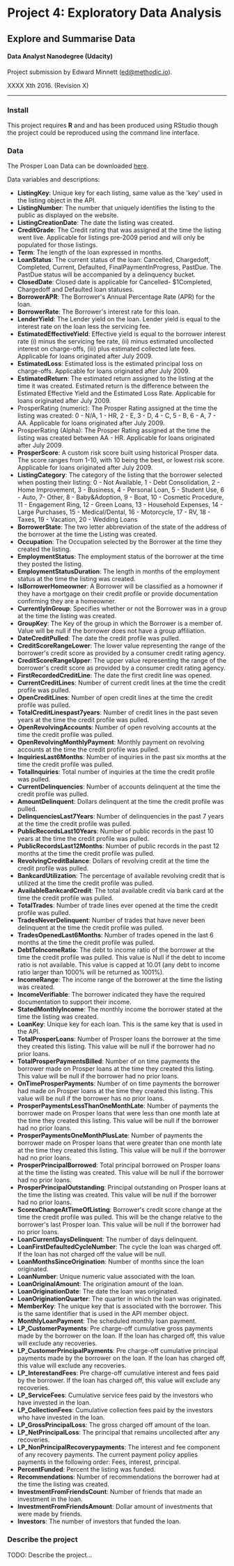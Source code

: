 # Project 4: Exploratory Data Analysis
## Explore and Summarise Data
#### Data Analyst Nanodegree (Udacity)
Project submission by Edward Minnett (ed@methodic.io).

XXXX Xth 2016. (Revision X)

-------

### Install

This project requires **R** and and has been produced using RStudio though the
project could be reproduced using the command line interface.


### Data

The Prosper Loan Data can be downloaded [here](https://www.google.com/url?q=https://s3.amazonaws.com/udacity-hosted-downloads/ud651/prosperLoanData.csv&sa=D&ust=1469382679578000&usg=AFQjCNF1NVrWBD4Wxp42rd07IHa3w9zpGQ).

Data variables and descriptions:

- **ListingKey**: Unique key for each listing, same value as the 'key' used in the listing object in the API.
- **ListingNumber**: The number that uniquely identifies the listing to the public as displayed on the website.
- **ListingCreationDate**: The date the listing was created.
- **CreditGrade**: The Credit rating that was assigned at the time the listing went live. Applicable for listings pre-2009 period and will only be populated for those listings.
- **Term**: The length of the loan expressed in months.
- **LoanStatus**: The current status of the loan: Cancelled, Chargedoff, Completed, Current, Defaulted, FinalPaymentInProgress, PastDue. The PastDue status will be accompanied by a delinquency bucket.
- **ClosedDate**: Closed date is applicable for Cancelled- $1Completed, Chargedoff and Defaulted loan statuses.
- **BorrowerAPR**: The Borrower's Annual Percentage Rate (APR) for the loan.
- **BorrowerRate**: The Borrower's interest rate for this loan.
- **LenderYield**: The Lender yield on the loan. Lender yield is equal to the interest rate on the loan less the servicing fee.
- **EstimatedEffectiveYield**: Effective yield is equal to the borrower interest rate (i) minus the servicing fee rate, (ii) minus estimated uncollected interest on charge-offs, (iii) plus estimated collected late fees. Applicable for loans originated after July 2009.
- **EstimatedLoss**: Estimated loss is the estimated principal loss on charge-offs. Applicable for loans originated after July 2009.
- **EstimatedReturn**: The estimated return assigned to the listing at the time it was created. Estimated return is the difference between the Estimated Effective Yield and the Estimated Loss Rate. Applicable for loans originated after July 2009.
- ProsperRating (numeric): The Prosper Rating assigned at the time the listing was created: 0 - N/A, 1 - HR, 2 - E, 3 - D, 4 - C, 5 - B, 6 - A, 7 - AA. Applicable for loans originated after July 2009.
- ProsperRating (Alpha): The Prosper Rating assigned at the time the listing was created between AA - HR. Applicable for loans originated after July 2009.
- **ProsperScore**: A custom risk score built using historical Prosper data. The score ranges from 1-10, with 10 being the best, or lowest risk score. Applicable for loans originated after July 2009.
- **ListingCategory**: The category of the listing that the borrower selected when posting their listing: 0 - Not Available, 1 - Debt Consolidation, 2 - Home Improvement, 3 - Business, 4 - Personal Loan, 5 - Student Use, 6 - Auto, 7- Other, 8 - Baby&Adoption, 9 - Boat, 10 - Cosmetic Procedure, 11 - Engagement Ring, 12 - Green Loans, 13 - Household Expenses, 14 - Large Purchases, 15 - Medical/Dental, 16 - Motorcycle, 17 - RV, 18 - Taxes, 19 - Vacation, 20 - Wedding Loans
- **BorrowerState**: The two letter abbreviation of the state of the address of the borrower at the time the Listing was created.
- **Occupation**: The Occupation selected by the Borrower at the time they created the listing.
- **EmploymentStatus**: The employment status of the borrower at the time they posted the listing.
- **EmploymentStatusDuration**: The length in months of the employment status at the time the listing was created.
- **IsBorrowerHomeowner**: A Borrower will be classified as a homowner if they have a mortgage on their credit profile or provide documentation confirming they are a homeowner.
- **CurrentlyInGroup**: Specifies whether or not the Borrower was in a group at the time the listing was created.
- **GroupKey**: The Key of the group in which the Borrower is a member of. Value will be null if the borrower does not have a group affiliation.
- **DateCreditPulled**: The date the credit profile was pulled.
- **CreditScoreRangeLower**: The lower value representing the range of the borrower's credit score as provided by a consumer credit rating agency.
- **CreditScoreRangeUpper**: The upper value representing the range of the borrower's credit score as provided by a consumer credit rating agency.
- **FirstRecordedCreditLine**: The date the first credit line was opened.
- **CurrentCreditLines**: Number of current credit lines at the time the credit profile was pulled.
- **OpenCreditLines**: Number of open credit lines at the time the credit profile was pulled.
- **TotalCreditLinespast7years**: Number of credit lines in the past seven years at the time the credit profile was pulled.
- **OpenRevolvingAccounts**: Number of open revolving accounts at the time the credit profile was pulled.
- **OpenRevolvingMonthlyPayment**: Monthly payment on revolving accounts at the time the credit profile was pulled.
- **InquiriesLast6Months**: Number of inquiries in the past six months at the time the credit profile was pulled.
- **TotalInquiries**: Total number of inquiries at the time the credit profile was pulled.
- **CurrentDelinquencies**: Number of accounts delinquent at the time the credit profile was pulled.
- **AmountDelinquent**: Dollars delinquent at the time the credit profile was pulled.
- **DelinquenciesLast7Years**: Number of delinquencies in the past 7 years at the time the credit profile was pulled.
- **PublicRecordsLast10Years**: Number of public records in the past 10 years at the time the credit profile was pulled.
- **PublicRecordsLast12Months**: Number of public records in the past 12 months at the time the credit profile was pulled.
- **RevolvingCreditBalance**: Dollars of revolving credit at the time the credit profile was pulled.
- **BankcardUtilization**: The percentage of available revolving credit that is utilized at the time the credit profile was pulled.
- **AvailableBankcardCredit**: The total available credit via bank card at the time the credit profile was pulled.
- **TotalTrades**: Number of trade lines ever opened at the time the credit profile was pulled.
- **TradesNeverDelinquent**: Number of trades that have never been delinquent at the time the credit profile was pulled.
- **TradesOpenedLast6Months**: Number of trades opened in the last 6 months at the time the credit profile was pulled.
- **DebtToIncomeRatio**: The debt to income ratio of the borrower at the time the credit profile was pulled. This value is Null if the debt to income ratio is not available. This value is capped at 10.01 (any debt to income ratio larger than 1000% will be returned as 1001%).
- **IncomeRange**: The income range of the borrower at the time the listing was created.
- **IncomeVerifiable**: The borrower indicated they have the required documentation to support their income.
- **StatedMonthlyIncome**: The monthly income the borrower stated at the time the listing was created.
- **LoanKey**: Unique key for each loan. This is the same key that is used in the API.
- **TotalProsperLoans**: Number of Prosper loans the borrower at the time they created this listing. This value will be null if the borrower had no prior loans.
- **TotalProsperPaymentsBilled**: Number of on time payments the borrower made on Prosper loans at the time they created this listing. This value will be null if the borrower had no prior loans.
- **OnTimeProsperPayments**: Number of on time payments the borrower had made on Prosper loans at the time they created this listing. This value will be null if the borrower has no prior loans.
- **ProsperPaymentsLessThanOneMonthLate**: Number of payments the borrower made on Prosper loans that were less than one month late at the time they created this listing. This value will be null if the borrower had no prior loans.
- **ProsperPaymentsOneMonthPlusLate**: Number of payments the borrower made on Prosper loans that were greater than one month late at the time they created this listing. This value will be null if the borrower had no prior loans.
- **ProsperPrincipalBorrowed**: Total principal borrowed on Prosper loans at the time the listing was created. This value will be null if the borrower had no prior loans.
- **ProsperPrincipalOutstanding**: Principal outstanding on Prosper loans at the time the listing was created. This value will be null if the borrower had no prior loans.
- **ScorexChangeAtTimeOfListing**: Borrower's credit score change at the time the credit profile was pulled. This will be the change relative to the borrower's last Prosper loan. This value will be null if the borrower had no prior loans.
- **LoanCurrentDaysDelinquent**: The number of days delinquent.
- **LoanFirstDefaultedCycleNumber**: The cycle the loan was charged off. If the loan has not charged off the value will be null.
- **LoanMonthsSinceOrigination**: Number of months since the loan originated.
- **LoanNumber**: Unique numeric value associated with the loan.
- **LoanOriginalAmount**: The origination amount of the loan.
- **LoanOriginationDate**: The date the loan was originated.
- **LoanOriginationQuarter**: The quarter in which the loan was originated.
- **MemberKey**: The unique key that is associated with the borrower. This is the same identifier that is used in the API member object.
- **MonthlyLoanPayment**: The scheduled monthly loan payment.
- **LP_CustomerPayments**: Pre charge-off cumulative gross payments made by the borrower on the loan. If the loan has charged off, this value will exclude any recoveries.
- **LP_CustomerPrincipalPayments**: Pre charge-off cumulative principal payments made by the borrower on the loan. If the loan has charged off, this value will exclude any recoveries.
- **LP_InterestandFees**: Pre charge-off cumulative interest and fees paid by the borrower. If the loan has charged off, this value will exclude any recoveries.
- **LP_ServiceFees**: Cumulative service fees paid by the investors who have invested in the loan.
- **LP_CollectionFees**: Cumulative collection fees paid by the investors who have invested in the loan.
- **LP_GrossPrincipalLoss**: The gross charged off amount of the loan.
- **LP_NetPrincipalLoss**: The principal that remains uncollected after any recoveries.
- **LP_NonPrincipalRecoverypayments**: The interest and fee component of any recovery payments. The current payment policy applies payments in the following order: Fees, interest, principal.
- **PercentFunded**: Percent the listing was funded.
- **Recommendations**: Number of recommendations the borrower had at the time the listing was created.
- **InvestmentFromFriendsCount**: Number of friends that made an investment in the loan.
- **InvestmentFromFriendsAmount**: Dollar amount of investments that were made by friends.
- **Investors**: The number of investors that funded the loan.

### Describe the project

TODO: Describe the project...

